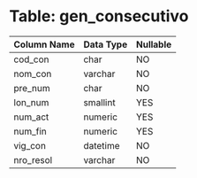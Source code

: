 # Table: gen_consecutivo

| Column Name | Data Type | Nullable |
|-------------|-----------|----------|
| cod_con | char | NO |
| nom_con | varchar | NO |
| pre_num | char | NO |
| lon_num | smallint | YES |
| num_act | numeric | YES |
| num_fin | numeric | YES |
| vig_con | datetime | NO |
| nro_resol | varchar | NO |
